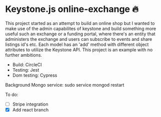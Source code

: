 # Keystone.js online-exchange 🔥

This project started as an attempt to build an online shop but I wanted to make use of the admin capabilites of keystone and build something more useful such an exchange or a funding portal, where there's an entity that administers the exchange and users can subscribe to events and share listings id's etc. Each model has an 'add' method with different object attributes to utilize the Keystone API. This project is an example with no further ambitions. 

* Build: CircleCI
* Testing: Jest
* Dom testing: Cypress


Background Mongo service: sudo service mongod restart

To do:

- [ ] Stripe integration
- [x] Add react branch